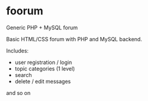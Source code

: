 # foorum
Generic PHP + MySQL forum

Basic HTML/CSS forum with PHP and MySQL backend.

Includes:

- user registration / login
- topic categories (1 level)
- search
- delete / edit messages

and so on
